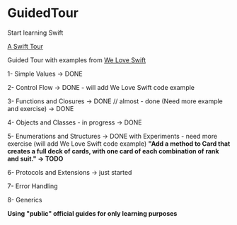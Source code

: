 # GuidedTour 

<p>Start learning Swift</p>

<a href="https://docs.swift.org/swift-book/GuidedTour/GuidedTour.html">A Swift Tour </a> 


Guided Tour with examples from <a href="https://www.weheartswift.com">We Love Swift</a>





1- Simple Values -> DONE


2- Control Flow -> DONE - will add We Love Swift code example


3- Functions and Closures -> DONE // almost - done 
(Need more example and exercise) -> DONE 



4- Objects and Classes  - in progress -> DONE 


5- Enumerations and Structures -> DONE with Experiments - need more exercise
(will add We Love Swift code example) 
<b>"Add a method to Card that creates a full deck of cards, with one card of each combination of rank and suit." -> TODO</b>



6- Protocols and Extensions -> just started 


7- Error Handling


8- Generics


<b>Using "public" official guides for only learning purposes</b>



